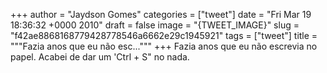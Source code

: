 
+++
author = "Jaydson Gomes"
categories = ["tweet"]
date = "Fri Mar 19 18:36:32 +0000 2010"
draft = false
image = "{TWEET_IMAGE}"
slug = "f42ae8868168779428778546a6662e29c1945921"
tags = ["tweet"]
title = """Fazia anos que eu não esc..."""
+++
Fazia anos que eu não escrevia no papel. Acabei de dar um 'Ctrl + S" no nada.
